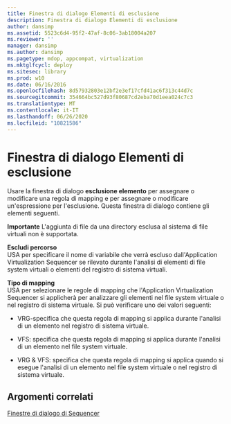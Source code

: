 ```yaml
---
title: Finestra di dialogo Elementi di esclusione
description: Finestra di dialogo Elementi di esclusione
author: dansimp
ms.assetid: 5523c6d4-95f2-47af-8c06-3ab18004a207
ms.reviewer: ''
manager: dansimp
ms.author: dansimp
ms.pagetype: mdop, appcompat, virtualization
ms.mktglfcycl: deploy
ms.sitesec: library
ms.prod: w10
ms.date: 06/16/2016
ms.openlocfilehash: 8d57932803e12bf2e3ef17cfd41ac6f313c44d7c
ms.sourcegitcommit: 354664bc527d93f80687cd2eba70d1eea024c7c3
ms.translationtype: MT
ms.contentlocale: it-IT
ms.lasthandoff: 06/26/2020
ms.locfileid: "10821586"
---
```

# Finestra di dialogo Elementi di esclusione


Usare la finestra di dialogo **esclusione elemento** per assegnare o modificare una regola di mapping e per assegnare o modificare un'espressione per l'esclusione. Questa finestra di dialogo contiene gli elementi seguenti.

**Importante**  L'aggiunta di file da una directory esclusa al sistema di file virtuali non è supportata.

 

<a href="" id="exclude-path"></a>**Escludi percorso**  
USA per specificare il nome di variabile che verrà escluso dall'Application Virtualization Sequencer se rilevato durante l'analisi di elementi di file system virtuali o elementi del registro di sistema virtuali.

<a href="" id="mapping-type"></a>**Tipo di mapping**  
USA per selezionare le regole di mapping che l'Application Virtualization Sequencer si applicherà per analizzare gli elementi nel file system virtuale o nel registro di sistema virtuale. Si può verificare uno dei valori seguenti:

-   VRG-specifica che questa regola di mapping si applica durante l'analisi di un elemento nel registro di sistema virtuale.

-   VFS: specifica che questa regola di mapping si applica durante l'analisi di un elemento nel file system virtuale.

-   VRG & VFS: specifica che questa regola di mapping si applica quando si esegue l'analisi di un elemento nel file system virtuale o nel registro di sistema virtuale.

## Argomenti correlati


[Finestre di dialogo di Sequencer](sequencer-dialog-boxes.md)

 

 





